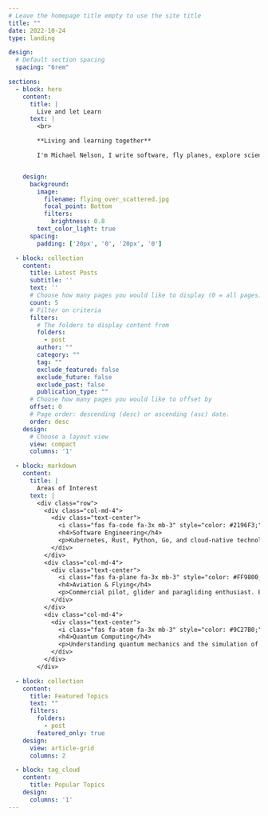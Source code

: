 ```yaml
---
# Leave the homepage title empty to use the site title
title: ""
date: 2022-10-24
type: landing

design:
  # Default section spacing
  spacing: "6rem"

sections:
  - block: hero
    content:
      title: |
        Live and let Learn
      text: |
        <br>

        **Living and learning together**

        I'm Michael Nelson, I write software, fly planes, explore science and love learning new things with people.


    design:
      background:
        image:
          filename: flying_over_scattered.jpg
          focal_point: Bottom
          filters:
            brightness: 0.8
        text_color_light: true
      spacing:
        padding: ['20px', '0', '20px', '0']

  - block: collection
    content:
      title: Latest Posts
      subtitle: ''
      text: ''
      # Choose how many pages you would like to display (0 = all pages)
      count: 5
      # Filter on criteria
      filters:
        # The folders to display content from
        folders:
          - post
        author: ""
        category: ""
        tag: ""
        exclude_featured: false
        exclude_future: false
        exclude_past: false
        publication_type: ""
      # Choose how many pages you would like to offset by
      offset: 0
      # Page order: descending (desc) or ascending (asc) date.
      order: desc
    design:
      # Choose a layout view
      view: compact
      columns: '1'

  - block: markdown
    content:
      title: |
        Areas of Interest
      text: |
        <div class="row">
          <div class="col-md-4">
            <div class="text-center">
              <i class="fas fa-code fa-3x mb-3" style="color: #2196F3;"></i>
              <h4>Software Engineering</h4>
              <p>Kubernetes, Rust, Python, Go, and cloud-native technologies. Building scalable systems and contributing to open source.</p>
            </div>
          </div>
          <div class="col-md-4">
            <div class="text-center">
              <i class="fas fa-plane fa-3x mb-3" style="color: #FF9800;"></i>
              <h4>Aviation & Flying</h4>
              <p>Commercial pilot, glider and paragliding enthusiast. Exploring the physics of flight and enjoying the freedom of moving in three dimensions.</p>
            </div>
          </div>
          <div class="col-md-4">
            <div class="text-center">
              <i class="fas fa-atom fa-3x mb-3" style="color: #9C27B0;"></i>
              <h4>Quantum Computing</h4>
              <p>Understanding quantum mechanics and the simulation of quantum computation on traditional computers.</p>
            </div>
          </div>
        </div>

  - block: collection
    content:
      title: Featured Topics
      text: ""
      filters:
        folders:
          - post
        featured_only: true
    design:
      view: article-grid
      columns: 2

  - block: tag_cloud
    content:
      title: Popular Topics
    design:
      columns: '1'
---
```

